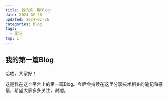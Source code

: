 ```yaml
---
title: 我的第一篇Blog!
date: 2024-02-26
updated: 2024-02-26
categories: blog
tags:
  - 笔记
top: 1
---
```


## 我的第一篇Blog

哈喽，大家好！

这是我在这个平台上的第一篇Blog。今后会持续在这里分享技术相关的笔记和感悟，希望大家多多关注，谢谢。